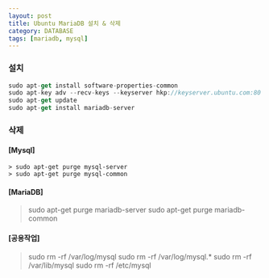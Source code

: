 ```yaml
---
layout: post
title: Ubuntu MariaDB 설치 & 삭제
category: DATABASE
tags: [mariadb, mysql]
---
```


### 설치
```javascript
sudo apt-get install software-properties-common
sudo apt-key adv --recv-keys --keyserver hkp://keyserver.ubuntu.com:80 0xcbcb082a1bb943db
sudo apt-get update
sudo apt-get install mariadb-server
```

### 삭제
#### [Mysql]

```
> sudo apt-get purge mysql-server
> sudo apt-get purge mysql-common
```

#### [MariaDB]

> sudo apt-get purge mariadb-server
> sudo apt-get purge mariadb-common

#### [공용작업]

> sudo rm -rf /var/log/mysql
> sudo rm -rf /var/log/mysql.*
> sudo rm -rf /var/lib/mysql
> sudo rm -rf /etc/mysql
